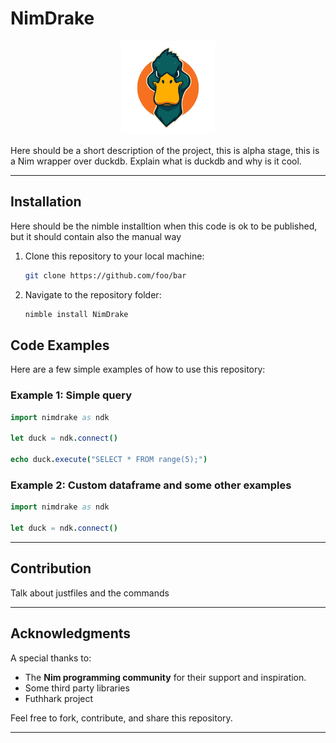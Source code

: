 # NimDrake

<p align="center">
  <img src="drake.svg" alt="NimDrake logo" style="width: 150px; height: auto;">
</p>

Here should be a short description of the project, this is alpha stage, this is a Nim wrapper over duckdb.
Explain what is duckdb and why is it cool.

---

## Installation

Here should be the nimble installtion when this code is ok to be published, but 
it should contain also the manual way

1. Clone this repository to your local machine:
   ```bash
   git clone https://github.com/foo/bar
   ```

2. Navigate to the repository folder:
   ```bash
   nimble install NimDrake
   ```

## Code Examples

Here are a few simple examples of how to use this repository:

### Example 1: Simple query
```nim
import nimdrake as ndk

let duck = ndk.connect()

echo duck.execute("SELECT * FROM range(5);")

```

### Example 2: Custom dataframe and some other examples
```nim
import nimdrake as ndk

let duck = ndk.connect()

```

---

## Contribution

Talk about justfiles and the commands

---

## Acknowledgments

A special thanks to:

- The **Nim programming community** for their support and inspiration.
- Some third party libraries
- Futhhark project

Feel free to fork, contribute, and share this repository. 

---
